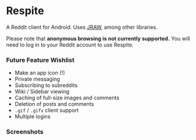 # Respite


A Reddit client for Android. Uses [JRAW](https://github.com/thatJavaNerd/JRAW), among other libraries.


Please note that **anonymous browsing is not currently supported.** You will need to log in to your Reddit account to use Respite.

### Future Feature Wishlist

* Make an app icon (!)
* Private messaging
* Subscribing to subreddits
* Wiki / Sidebar viewing
* Caching of full-size images and comments
* Deletion of posts and comments
* `.gif` / `.gifv` client support
* Multiple logins

### Screenshots


